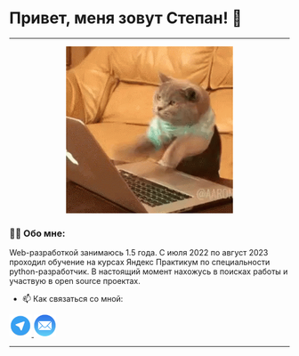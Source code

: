 # Привет, меня зовут Степан! 👋


___

<p align="center">
 <img width="300" src="files/cat-computer.gif" alt="snake"/>
</p>

### :man_technologist: Обо мне:

Web-разработкой занимаюсь 1.5 года. С июля 2022 по август 2023 проходил 
обучение на курсах Яндекс Практикум по специальности python-разработчик.
В настоящий момент нахожусь в поисках работы и участвую в open source проектах.

- 📫 Как связаться со мной:
<div id="badges">
    <a href="https://t.me/s_smirnov_work" target="_blank">
      <img src=files/images/telegram.png width="40" height="40" alt="telegram"/>
    </a>
    <a>
      <img src=files/images/mail.png width="40" height="40"  alt="mail"/>
    </a>
</div>

___
